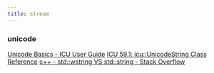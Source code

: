 ```yaml
---
title: stream
---
```


<H3 LAST_MODIFIED="1562794450">unicode</H3>

<a href="http://userguide.icu-project.org/unicode">Unicode Basics - ICU User Guide</a>
<a href="http://icu-project.org/apiref/icu4c/classUnicodeString.html#ad154fda87e71b238c7f34127f06d410f">ICU 59.1: icu::UnicodeString Class Reference</a>
<a href="http://stackoverflow.com/questions/402283/stdwstring-vs-stdstring">c++ - std::wstring VS std::string - Stack Overflow</a>
